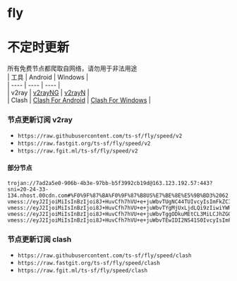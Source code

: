 # fly
# 不定时更新
所有免费节点都爬取自网络，请勿用于非法用途  
|  工具  | Android  | Windows  |  
|  ----  | ----   | ----  |  
| v2ray  | [v2rayNG](https://github.com/2dust/v2rayNG/releases) | [v2rayN](https://github.com/2dust/v2rayN/releases) |  
| Clash  | [Clash For Android](https://github.com/Kr328/ClashForAndroid/releases) | [Clash For Windows](https://github.com/Fndroid/clash_for_windows_pkg/releases) | 
  
### 节点更新订阅  v2ray
- `https://raw.githubusercontent.com/ts-sf/fly/speed/v2`  
- `https://raw.fastgit.org/ts-sf/fly/speed/v2`  
- `https://raw.fgit.ml/ts-sf/fly/speed/v2`  
#### 部分节点  
``` 
trojan://7ad2a5e0-906b-4b3e-97bb-b5f3992cb19d@163.123.192.57:443?sni=20-24-33-134.nhost.00cdn.com#%F0%9F%87%BA%F0%9F%87%B8US%E7%BE%8E%E5%9B%BD3%2062.7MB%2Fs
vmess://eyJ2IjoiMiIsInBzIjoi8J+HuvCfh7hVU+e+juWbvTUgNC44TUIvcyIsImFkZCI6IjE0MC45OS4xNTcuODQiLCJwb3J0IjoiNDc4MzkiLCJpZCI6IjQxODA0OGFmLWEyOTMtNGI5OS05YjBjLTk4Y2EzNTgwZGQyNCIsImFpZCI6IjY0Iiwic2N5IjoiYXV0byIsIm5ldCI6InRjcCIsInR5cGUiOiJub25lIiwiaG9zdCI6IiIsInBhdGgiOiIvemgtY24iLCJ0bHMiOiIiLCJzbmkiOiIiLCJ0ZXN0X25hbWUiOiJVU+e+juWbvTUifQ==
vmess://eyJ2IjoiMiIsInBzIjoi8J+HuvCfh7hVU+e+juWbvTYgMjUxLjdLQi9zIiwiYWRkIjoiMTk4LjIuMjE4LjIwNCIsInBvcnQiOiI1MTIwMyIsImlkIjoiNDE4MDQ4YWYtYTI5My00Yjk5LTliMGMtOThjYTM1ODBkZDI0IiwiYWlkIjoiNjQiLCJzY3kiOiJhdXRvIiwibmV0IjoidGNwIiwidHlwZSI6Im5vbmUiLCJob3N0IjoiIiwicGF0aCI6Ii92bWVzcyIsInRscyI6IiIsInNuaSI6IiIsInRlc3RfbmFtZSI6IlVT576O5Zu9NiJ9
vmess://eyJ2IjoiMiIsInBzIjoi8J+HuvCfh7hVU+e+juWbvTggODkuMEtCL3MiLCJhZGQiOiJuczEudjItdmlwLmZ1biIsInBvcnQiOiI4MCIsImlkIjoiOGFiZTk0OTYtNWUyNC00ZTQ5LWI1NjYtZGNmODYxMTYwMTdkIiwiYWlkIjoiMCIsInNjeSI6ImF1dG8iLCJuZXQiOiJ3cyIsInR5cGUiOiJub25lIiwiaG9zdCI6ImRlNS5pcnRlaC5mdW4iLCJwYXRoIjoiL2k5OUxndlNhc2xic1BMTFFRN2o2WiIsInRscyI6IiIsInNuaSI6IiIsInRlc3RfbmFtZSI6IlVT576O5Zu9OCJ9
vmess://eyJ2IjoiMiIsInBzIjoi8J+HuvCfh7hVU+e+juWbvTEwIDI2NS41S0IvcyIsImFkZCI6IjEwOC4xODYuMTkyLjIyOCIsInBvcnQiOiI0NTUwMiIsImlkIjoiNDE4MDQ4YWYtYTI5My00Yjk5LTliMGMtOThjYTM1ODBkZDI0IiwiYWlkIjoiNjQiLCJzY3kiOiJhdXRvIiwibmV0IjoidGNwIiwidHlwZSI6Im5vbmUiLCJob3N0IjoiIiwicGF0aCI6Ii8iLCJ0bHMiOiIiLCJzbmkiOiIiLCJ0ZXN0X25hbWUiOiJVU+e+juWbvTEwIn0=
```
### 节点更新订阅  clash
- `https://raw.githubusercontent.com/ts-sf/fly/speed/clash`  
- `https://raw.fastgit.org/ts-sf/fly/speed/clash`  
- `https://raw.fgit.ml/ts-sf/fly/speed/clash`  


